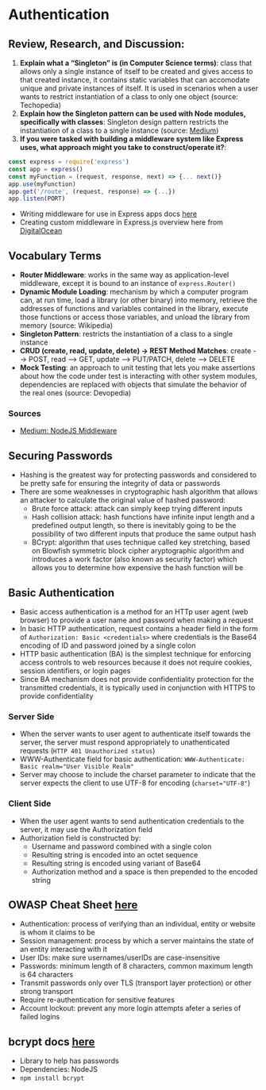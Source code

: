 # Authentication

## Review, Research, and Discussion:

1. **Explain what a “Singleton” is (in Computer Science terms)**: class that allows only a single instance of itself to be created and gives access to that created instance, it contains static variables that can accomodate unique and private instances of itself. It is used in scenarios when a user wants to restrict instantiation of a class to only one object (source: Techopedia)
2. **Explain how the Singleton pattern can be used with Node modules, specifically with classes**: Singleton design pattern restricts the instantiation of a class to a single instance (source: [Medium](https://medium.com/better-programming/what-is-a-singleton-2dc38ca08e92))
3. **If you were tasked with building a middleware system like Express uses, what approach might you take to construct/operate it?**:
``` js
const express = require('express')
const app = express()
const myFunction = (request, response, next) => {... next()}
app.use(myFunction)
app.get('/route', (request, response) => {...})
app.listen(PORT)
```
- Writing middleware for use in Express apps docs [here](https://expressjs.com/en/guide/writing-middleware.html)
- Creating custom middleware in Express.js overview here from [DigitalOcean](https://www.digitalocean.com/community/tutorials/nodejs-creating-your-own-express-middleware)

## Vocabulary Terms
- **Router Middleware**: works in the same way as application-level middleware, except it is bound to an instance of `express.Router()`
- **Dynamic Module Loading**: mechanism by which a computer program can, at run time, load a library (or other binary) into memory, retrieve the addresses of functions and variables contained in the library, execute those functions or access those variables, and unload the library from memory (source: Wikipedia)
- **Singleton Pattern**: restricts the instantiation of a class to a single instance
- **CRUD (create, read, update, delete) -> REST Method Matches**: create --> POST, read --> GET, update --> PUT/PATCH, delete --> DELETE
- **Mock Testing**: an approach to unit testing that lets you make assertions about how the code under test is interacting with other system modules, dependencies are replaced with objects that simulate the behavior of the real ones (source: Devopedia)

### Sources
- [Medium: NodeJS Middleware](https://medium.com/@selvaganesh93/how-node-js-middleware-works-d8e02a936113)

## Securing Passwords
- Hashing is the greatest way for protecting passwords and considered to be pretty safe for ensuring the integrity of data or passwords
- There are some weaknesses in cryptographic hash algorithm that allows an attacker to calculate the original value of hashed password:
  - Brute force attack: attack can simply keep trying different inputs
  - Hash collision attack: hash functions have infinite input length and a predefined output length, so there is inevitably going to be the possibility of two different inputs that produce the same output hash
  - BCrypt: algorithm that uses technique called key stretching, based on Blowfish symmetric block cipher aryptographic algorithm and introduces a work factor (also known as security factor) which allows you to determine how expensive the hash function will be

## Basic Authentication
- Basic access authentication is a method for an HTTp user agent (web browser) to provide a user name and password when making a request
- In basic HTTP authentication, request contains a header field in the form of `Authorization: Basic <credentials>` where credentials is the Base64 encoding of ID and password joined by a single colon
- HTTP basic authentication (BA) is the simplest technique for enforcing access controls to web resources because it does not require cookies, session identifiers, or login pages
- Since BA mechanism does not provide confidentiality protection for the transmitted credentials, it is typically used in conjunction with HTTPS to provide confidentiality

### Server Side
- When the server wants to user agent to authenticate itself towards the server, the server must respond appropriately to unathenticated requests (`HTTP 401 Unauthorized status`)
- WWW-Authenticate field for basic authentication: `WWW-Authenticate: Basic realm="User Visible Realm"`
- Server may choose to include the charset parameter to indicate that the server expects the client to use UTF-8 for encoding (`charset="UTF-8"`)

### Client Side
- When the user agent wants to send authentication credentials to the server, it may use the Authorization field
- Authorization field is constructed by:
  - Username and password combined with a single colon
  - Resulting string is encoded into an octet sequence
  - Resulting string is encoded using variant of Base64
  - Authorization method and a space is then prepended to the encoded string

## OWASP Cheat Sheet [here](https://cheatsheetseries.owasp.org/cheatsheets/Authentication_Cheat_Sheet.html)
- Authentication: process of verifying than an individual, entity or website is whom it claims to be
- Session management: process by which a server maintains the state of an entity interacting with it
- User IDs: make sure usernames/userIDs are case-insensitive
- Passwords: minimum length of 8 characters, common maximum length is 64 characters
- Transmit passwords only over TLS (transport layer protection) or other strong transport
- Require re-authentication for sensitive features
- Account lockout: prevent any more login attempts afeter a series of failed logins

## bcrypt docs [here](https://www.npmjs.com/package/bcrypt)
- Library to help has passwords
- Dependencies: NodeJS
- `npm install bcrypt`